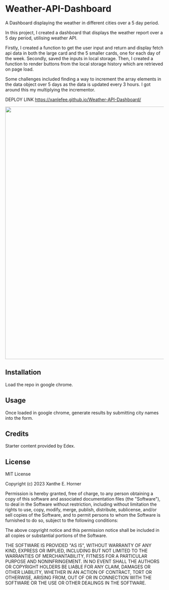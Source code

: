 # Weather-API-Dashboard
A Dashboard displaying the weather in different cities over a 5 day period.

In this project, I created a dashboard that displays the weather report over a 5 day period, utilising weather API. 

Firstly, I created a function to get the user input and return and display  fetch api data in both the large card and the 5 smaller cards, one for each day of the week. Secondly, saved the inputs in local storage. Then, I created a function to render buttons from the local storage history which are retrieved on page load.

Some challenges included finding a way to increment the array elements in the data object over 5 days as the data is updated every 3 hours. I got around this my multiplying the incrementor. 



DEPLOY LINK
https://xanlefee.github.io/Weather-API-Dashboard/



<img src="starter/assets/images/WEB-API-QUIZ-GIF.gif" width="800" />



## Installation

Load the repo in google chrome.


## Usage 

Once loaded in google chrome, generate results by submitting city names into the form. 



## Credits

Starter content provided by Edex.


## License
MIT License

Copyright (c) 2023 Xanthe E. Horner

Permission is hereby granted, free of charge, to any person obtaining a copy
of this software and associated documentation files (the "Software"), to deal
in the Software without restriction, including without limitation the rights
to use, copy, modify, merge, publish, distribute, sublicense, and/or sell
copies of the Software, and to permit persons to whom the Software is
furnished to do so, subject to the following conditions:

The above copyright notice and this permission notice shall be included in all
copies or substantial portions of the Software.

THE SOFTWARE IS PROVIDED "AS IS", WITHOUT WARRANTY OF ANY KIND, EXPRESS OR
IMPLIED, INCLUDING BUT NOT LIMITED TO THE WARRANTIES OF MERCHANTABILITY,
FITNESS FOR A PARTICULAR PURPOSE AND NONINFRINGEMENT. IN NO EVENT SHALL THE
AUTHORS OR COPYRIGHT HOLDERS BE LIABLE FOR ANY CLAIM, DAMAGES OR OTHER
LIABILITY, WHETHER IN AN ACTION OF CONTRACT, TORT OR OTHERWISE, ARISING FROM,
OUT OF OR IN CONNECTION WITH THE SOFTWARE OR THE USE OR OTHER DEALINGS IN THE
SOFTWARE.


